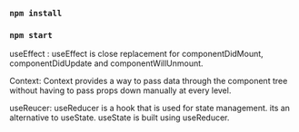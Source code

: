 ### `npm install`
### `npm start`

useEffect : useEffect is close replacement for componentDidMount, componentDidUpdate and componentWillUnmount.


Context: Context provides a way to pass data through the component tree without having to pass props down manually at every level. 

useReucer: useReducer is a hook that is used for state management. its an alternative to useState. useState is built using useReducer.